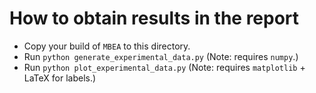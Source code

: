 How to obtain results in the report
==========
- Copy your build of `MBEA` to this directory.
- Run `python generate_experimental_data.py` (Note: requires `numpy`.)
- Run `python plot_experimental_data.py` (Note: requires `matplotlib` + LaTeX for labels.)

